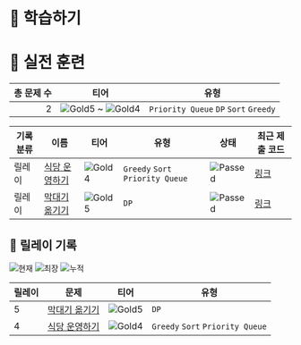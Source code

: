 # 📖 학습하기

# 🥇 실전 훈련
|총 문제 수|티어|유형|
|---:|---|---|
|2|![Gold5][g5] ~ ![Gold4][g4]|`Priority Queue` `DP` `Sort` `Greedy`|

|기록분류|이름|티어|유형|상태|최근 제출 코드|
|---|---|---|---|---|---|
|릴레이|[식당 운영하기](https://www.codetree.ai/training-field/search/problems/running-a-restaurant)|![Gold4][g4]|`Greedy` `Sort` `Priority Queue`|![Passed][passed]|[링크](https://github.com/hwany-seo/codetree-TILs/blob/main/240808/%EC%8B%9D%EB%8B%B9%20%EC%9A%B4%EC%98%81%ED%95%98%EA%B8%B0/running-a-restaurant.cpp)|
|릴레이|[막대기 옮기기](https://www.codetree.ai/training-field/search/problems/moving-the-stick)|![Gold5][g5]|`DP`|![Passed][passed]|[링크](https://github.com/hwany-seo/codetree-TILs/blob/main/240808/%EB%A7%89%EB%8C%80%EA%B8%B0%20%EC%98%AE%EA%B8%B0%EA%B8%B0/moving-the-stick.cpp)|


## 🏃 릴레이 기록
![현재](https://img.shields.io/badge/현재_릴레이-5-%235cb85c.svg?for-the-badge)
![최장](https://img.shields.io/badge/최장_릴레이-5-%23E34F26.svg?for-the-badge)
![누적](https://img.shields.io/badge/누적_릴레이-5-%2300599C.svg?for-the-badge)

|릴레이|문제|티어|유형|
|---|---|---|---|
|5|[막대기 옮기기](https://www.codetree.ai/training-field/search/problems/moving-the-stick)|![Gold5][g5]|`DP`|
|4|[식당 운영하기](https://www.codetree.ai/training-field/search/problems/running-a-restaurant)|![Gold4][g4]|`Greedy` `Sort` `Priority Queue`|










[b5]: https://img.shields.io/badge/Bronze_5-%235D3E31.svg
[b4]: https://img.shields.io/badge/Bronze_4-%235D3E31.svg
[b3]: https://img.shields.io/badge/Bronze_3-%235D3E31.svg
[b2]: https://img.shields.io/badge/Bronze_2-%235D3E31.svg
[b1]: https://img.shields.io/badge/Bronze_1-%235D3E31.svg
[s5]: https://img.shields.io/badge/Silver_5-%23394960.svg
[s4]: https://img.shields.io/badge/Silver_4-%23394960.svg
[s3]: https://img.shields.io/badge/Silver_3-%23394960.svg
[s2]: https://img.shields.io/badge/Silver_2-%23394960.svg
[s1]: https://img.shields.io/badge/Silver_1-%23394960.svg
[g5]: https://img.shields.io/badge/Gold_5-%23FFC433.svg
[g4]: https://img.shields.io/badge/Gold_4-%23FFC433.svg
[g3]: https://img.shields.io/badge/Gold_3-%23FFC433.svg
[g2]: https://img.shields.io/badge/Gold_2-%23FFC433.svg
[g1]: https://img.shields.io/badge/Gold_1-%23FFC433.svg
[p5]: https://img.shields.io/badge/Platinum_5-%2376DDD8.svg
[p4]: https://img.shields.io/badge/Platinum_4-%2376DDD8.svg
[p3]: https://img.shields.io/badge/Platinum_3-%2376DDD8.svg
[p2]: https://img.shields.io/badge/Platinum_2-%2376DDD8.svg
[p1]: https://img.shields.io/badge/Platinum_1-%2376DDD8.svg
[passed]: https://img.shields.io/badge/Passed-%23009D27.svg
[failed]: https://img.shields.io/badge/Failed-%23D24D57.svg
[easy]: https://img.shields.io/badge/쉬움-%235cb85c.svg?for-the-badge
[medium]: https://img.shields.io/badge/보통-%23FFC433.svg?for-the-badge
[hard]: https://img.shields.io/badge/어려움-%23D24D57.svg?for-the-badge